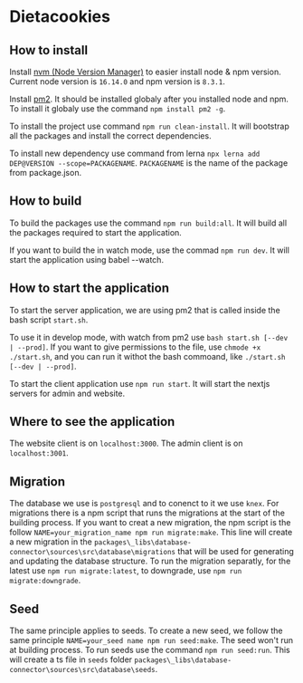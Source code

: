 # Dietacookies

## How to install

Install [nvm (Node Version Manager)](https://github.com/nvm-sh/nvm) to easier install node & npm version. Current node version is `16.14.0` and npm version is `8.3.1`.

Install [pm2](https://pm2.keymetrics.io/). It should be installed globaly after you installed node and npm. To install it globaly use the command `npm install pm2 -g`.

To install the project use command `npm run clean-install`. It will bootstrap all the packages and install the correct dependencies.

To install new dependency use command from lerna `npx lerna add DEP@VERSION --scope=PACKAGENAME`. `PACKAGENAME` is the name of the package from package.json.

## How to build

To build the packages use the command `npm run build:all`. It will build all the packages required to start the application.

If you want to build the in watch mode, use the commad `npm run dev`. It will start the application using babel --watch.

## How to start the application

To start the server application, we are using pm2 that is called inside the bash script `start.sh`.

To use it in develop mode, with watch from pm2 use `bash start.sh [--dev | --prod]`. If you want to give permissions to the file, use `chmode +x ./start.sh`, and you can run it withot the bash commoand, like `./start.sh [--dev | --prod]`.

To start the client application use `npm run start`. It will start the nextjs servers for admin and website.

## Where to see the application

The website client is on `localhost:3000`. The admin client is on `localhost:3001`.

## Migration

The database we use is `postgresql` and to conenct to it we use `knex`. For migrations there is a npm script that runs the migrations at the start of the building process. If you want to creat a new migration, the npm script is the follow `NAME=your_migration_name npm run migrate:make`. This line will create a new migration in the `packages\_libs\database-connector\sources\src\database\migrations` that will be used for generating and updating the database structure. To run the migration separatly, for the latest use `npm run migrate:latest`, to downgrade, use `npm run migrate:downgrade`.

## Seed

The same principle applies to seeds. To create a new seed, we follow the same principle `NAME=your_seed name npm run seed:make`. The seed won't run at building process. To run seeds use the command `npm run seed:run`. This will create a ts file in `seeds` folder `packages\_libs\database-connector\sources\src\database\seeds`.
